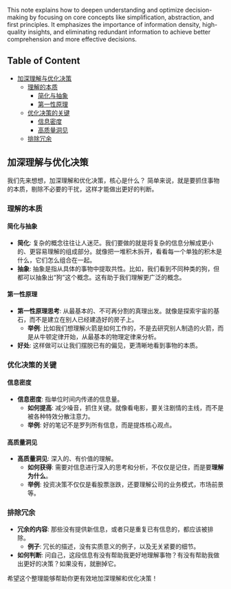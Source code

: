This note explains how to deepen understanding and optimize decision-making by focusing on core concepts like simplification, abstraction, and first principles. It emphasizes the importance of information density, high-quality insights, and eliminating redundant information to achieve better comprehension and more effective decisions.

## Table of Content

-   [加深理解与优化决策](#加深理解与优化决策)
    -   [理解的本质](#理解的本质)
        -   [简化与抽象](#简化与抽象)
        -   [第一性原理](#第一性原理)
    -   [优化决策的关键](#优化决策的关键)
        -   [信息密度](#信息密度)
        -   [高质量洞见](#高质量洞见)
    -   [排除冗余](#排除冗余)

## 加深理解与优化决策

我们先来想想，加深理解和优化决策，核心是什么？ 简单来说，就是要抓住事物的本质，剔除不必要的干扰，这样才能做出更好的判断。

### 理解的本质

#### 简化与抽象

*   **简化**: 复杂的概念往往让人迷茫。我们要做的就是将复杂的信息分解成更小的、更容易理解的组成部分。就像把一堆积木拆开，看看每一个单独的积木是什么，它们怎么组合在一起。
*   **抽象**: 抽象是指从具体的事物中提取共性。比如，我们看到不同种类的狗，但都可以抽象出“狗”这个概念。这有助于我们理解更广泛的概念。

#### 第一性原理

*   **第一性原理思考**: 从最基本的、不可再分割的真理出发。就像是探索宇宙的基石，而不是建立在别人已经建造好的房子上。
    *   **举例**: 比如我们想理解火箭是如何工作的，不是去研究别人制造的火箭，而是从牛顿定律开始，从最基本的物理定律来分析。
*   **好处**: 这样做可以让我们摆脱已有的偏见，更清晰地看到事物的本质。

### 优化决策的关键

#### 信息密度

*   **信息密度**: 指单位时间内传递的信息量。
    *   **如何提高**: 减少噪音，抓住关键。就像看电影，要关注剧情的主线，而不是被各种特效分散注意力。
    *   **举例**: 好的笔记不是罗列所有信息，而是提炼核心观点。

#### 高质量洞见

*   **高质量洞见**: 深入的、有价值的理解。
    *   **如何获得**: 需要对信息进行深入的思考和分析，不仅仅是记住，而是要**理解为什么**。
    *   **举例**: 投资决策不仅仅是看股票涨跌，还要理解公司的业务模式，市场前景等。

### 排除冗余

*   **冗余的内容**: 那些没有提供新信息，或者只是重复已有信息的，都应该被排除。
    *   **例子**: 冗长的描述，没有实质意义的例子，以及无关紧要的细节。
*   **如何判断**: 问自己，这段信息有没有帮助我更好地理解事物？有没有帮助我做出更好的决策？如果没有，就删掉它。

希望这个整理能够帮助你更有效地加深理解和优化决策！
